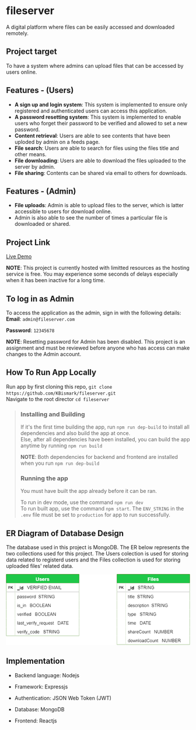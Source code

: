# fileserver
A digital platform where files can be easily accessed and downloaded remotely.

## Project target
To have a system where admins can upload files that can be accessed by users online.     

## Features - (Users)
- **A sign up and login system**: This system is implemented to ensure only registered and authenticated users can access this application.    
- **A password resetting system**: This system is implemented to enable users who forget their password to be verified and allowed to set a new password.
- **Content retrieval**: Users are able to see contents that have been uploded by admin on a feeds page.
- **File search**: Users are able to search for files using the files title and other means. 
- **File downloading**: Users are able to download the files uploaded to the server by admin.
- **File sharing**: Contents can be shared via email to others for downloads.    

## Features - (Admin)
- **File uploads**: Admin is able to upload files to the server, which is latter accessible to users for download online.
- Admin is also able to see the number of times a particular file is downloaded or shared.    



## Project Link
[Live Demo](https://fileserver-production-9a3c.up.railway.app/)  

**NOTE**: This project is currently hosted with limitted resources as the hosting service is free. 
You may experience some seconds of delays especially when it has been inactive for a long time. 


## To log in as Admin
To access the application as the admin, sign in with the following details:    
**Email**: `admin@fileserver.com`    

**Password**: `12345678`    

**NOTE**: Resetting password for Admin has been disabled. This project is an assignment and must be reviewed before anyone who has access can make changes to the Admin account.    

## How To Run App Locally
Run app by first cloning this repo, `git clone https://github.com/KBismark/fileserver.git`    
Navigate to the root director `cd fileserver`   
> ### Installing and Building
> If it's the first time building the app, run `npm run dep-build` to install all dependencies and also build the app at once.        
> Else, after all dependencies have been installed, you can build the app anytime by running `npm run build`   
> 
> **NOTE**: Both dependencies for backend and frontend are installed when you run `npm run dep-build`    
>     
> ### Running the app
> You must have built the app already before it can be ran.    
>
> To run in dev mode, use the command `npm run dev`    
> To run built app, use the command `npm start`. The `ENV_STRING` in the `.env` file must be set to `production` for app to run successfully.        
>

## ER Diagram of Database Design
The database used in this project is MongoDB. The ER below represents the two collections used for this project. The Users colection is used for storing data related 
to registerd users and the Files collection is used for storing uploaded files' related data.    

![Entity Relation Diagram](./entity-relation.png)    

## Implementation
- Backend language: Nodejs    

- Framework: Expressjs    

- Authentication: JSON Web Token (JWT)    

- Database: MongoDB    

- Frontend: Reactjs    
